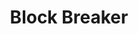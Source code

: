 ---
permalink: /programming/block_breaker
title: Block Breaker
image_url: programming/block_breaker.png
github_project_title: Block-Breaker
roles: UI implementations, Level design, C# scripting, user input, collision detection
controls: Mouse left click to choose options, Arrow Keys or WASD to move, optional controller input
description: 'Block Breaker was developed as part of a Unity C# tutorial on Udemy. It teaches 2D collisions, events, triggers, physics, and more at a slower pace to help ease into 2D game development.'
what_i_learned: I learned mostly about collision events in 2D, such as changing a sprite on collision.
what_i_do_differently: There are some unfinished portions that I could polish up from a UI/UX perspective.
---